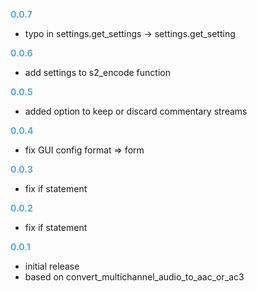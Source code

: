 
**<span style="color:#56adda">0.0.7</span>**
- typo in settings.get_settings -> settings.get_setting

**<span style="color:#56adda">0.0.6</span>**
- add settings to s2_encode function

**<span style="color:#56adda">0.0.5</span>**
- added option to keep or discard commentary streams

**<span style="color:#56adda">0.0.4</span>**
- fix GUI config format => form

**<span style="color:#56adda">0.0.3</span>**
- fix if statement

**<span style="color:#56adda">0.0.2</span>**
- fix if statement

**<span style="color:#56adda">0.0.1</span>**
- initial release
- based on convert_multichannel_audio_to_aac_or_ac3
